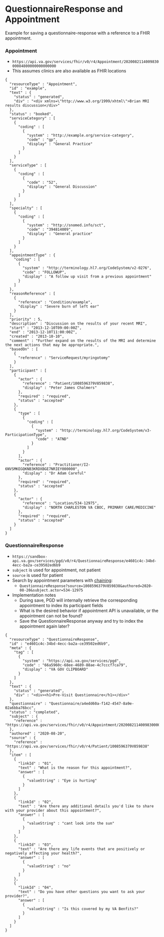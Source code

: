 # QuestionnaireResponse and Appointment

Example for saving a questionnaire-response with a reference to a FHIR appointment.

### Appointment

- `https://api.va.gov/services/fhir/v0/r4/Appointment/202008211400983000084800000000000000`
- This assumes clinics are also available as FHIR locations

```
{
  "resourceType" : "Appointment",
  "id" : "example",
  "text" : {
    "status" : "generated",
    "div" : "<div xmlns=\"http://www.w3.org/1999/xhtml\">Brian MRI results discussion</div>"
  },
  "status" : "booked",
  "serviceCategory" : [
    {
      "coding" : [
        {
          "system" : "http://example.org/service-category",
          "code" : "gp",
          "display" : "General Practice"
        }
      ]
    }
  ],
  "serviceType" : [
    {
      "coding" : [
        {
          "code" : "52",
          "display" : "General Discussion"
        }
      ]
    }
  ],
  "specialty" : [
    {
      "coding" : [
        {
          "system" : "http://snomed.info/sct",
          "code" : "394814009",
          "display" : "General practice"
        }
      ]
    }
  ],
  "appointmentType" : {
    "coding" : [
      {
        "system" : "http://terminology.hl7.org/CodeSystem/v2-0276",
        "code" : "FOLLOWUP",
        "display" : "A follow up visit from a previous appointment"
      }
    ]
  },
  "reasonReference" : [
    {
      "reference" : "Condition/example",
      "display" : "Severe burn of left ear"
    }
  ],
  "priority" : 5,
  "description" : "Discussion on the results of your recent MRI",
  "start" : "2013-12-10T09:00:00Z",
  "end" : "2013-12-10T11:00:00Z",
  "created" : "2013-10-10",
  "comment" : "Further expand on the results of the MRI and determine the next actions that may be appropriate.",
  "basedOn" : [
    {
      "reference" : "ServiceRequest/myringotomy"
    }
  ],
  "participant" : [
    {
      "actor" : {
        "reference" : "Patient/1008596379V859838",
        "display" : "Peter James Chalmers"
      },
      "required" : "required",
      "status" : "accepted"
    },
    {
      "type" : [
        {
          "coding" : [
            {
              "system" : "http://terminology.hl7.org/CodeSystem/v3-ParticipationType",
              "code" : "ATND"
            }
          ]
        }
      ],
      "actor" : {
        "reference" : "Practitioner/I2-6NVSMKEGQKNB3KRDXBGE7NRIEY000000",
        "display" : "Dr Adam Careful"
      },
      "required" : "required",
      "status" : "accepted"
    },
    {
      "actor" : {
        "reference" : "Location/534-12975",
        "display" : "NORTH CHARLESTON VA CBOC, PRIMARY CARE/MEDICINE"
      },
      "required" : "required",
      "status" : "accepted"
    }
  ]
}
```

### QuestionnaireResponse

- `https://sandbox-api.va.gov/services/pgd/v0/r4/QuestionnaireResponse/e4601c4c-34bd-4ecc-ba2a-ce39502ed6b9`
- `subject` is used for appointment, not patient
- `source` is used for patient
- Search by appointment parameters with [chaining](https://www.hl7.org/fhir/search.html#chaining):
    - `QuestionnaireResponse?source=1008596379V859838&authored=2020-08-20&subject.actor=534-12975`
- Implementation notes
    - During save, PGD will internally retrieve the corresponding appointment to index its participant fields
    - What is the desired behavior if appointment API is unavailable, or the appointment can not be found?
    - Save the QuestionnaireResponse anyway and try to index the appointment again later?

```
{
  "resourceType" : "QuestionnaireResponse",
  "id" : "e4601c4c-34bd-4ecc-ba2a-ce39502ed6b9",
  "meta" : {
    "tag" : [
      {
        "system" : "https://api.va.gov/services/pgd",
        "code" : "66a5960c-68ee-4689-88ae-4c7cccf7ca79",
        "display" : "VA GOV CLIPBOARD"
      }
    ]
  },
  "text" : {
    "status" : "generated",
    "div" : "<div><h1>Pre-Visit Questionnaire</h1></div>"
  },
  "questionnaire" : "Questionnaire/a4edd60a-f142-4547-8a9e-02a6bba76bcc",
  "status" : "completed",
  "subject" : {
    "reference" : "https://api.va.gov/services/fhir/v0/r4/Appointment/202008211400983000084800000000000000"
  },
  "authored" : "2020-08-20",
  "source" : {
    "reference" : "https://api.va.gov/services/fhir/v0/r4/Patient/1008596379V859838"
  },
  "item" : [
    {
      "linkId" : "01",
      "text" : "What is the reason for this appointment?",
      "answer" : [
        {
          "valueString" : "Eye is hurting"
        }
      ]
    },
    {
      "linkId" : "02",
      "text" : "Are there any additional details you'd like to share with your provider about this appointment?",
      "answer" : [
        {
          "valueString" : "cant look into the sun"
        }
      ]
    },
    {
      "linkId" : "03",
      "text" : "Are there any life events that are positively or negatively affecting your health?",
      "answer" : [
        {
          "valueString" : "no"
        }
      ]
    },
    {
      "linkId" : "04",
      "text" : "Do you have other questions you want to ask your provider?",
      "answer" : [
        {
          "valueString" : "Is this covered by my VA Benfits?"
        }
      ]
    }
  ]
}
```

